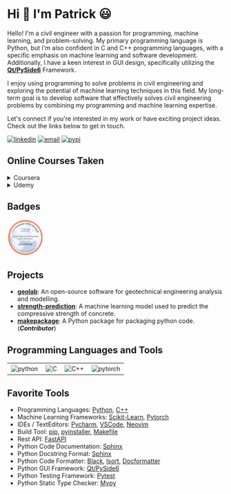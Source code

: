 # Hi :wave: I'm Patrick :smiley:

Hello! I'm a civil engineer with a passion for programming, machine learning, and problem-solving.
My primary programming language is Python, but I'm also confident in C and C++ programming languages,
with a specific emphasis on machine learning and software development. Additionally, I have a keen interest
in GUI design, specifically utilizing the [**Qt/PySide6**](https://wiki.qt.io/Qt_for_Python) Framework.

I enjoy using programming to solve problems in civil engineering and exploring the potential of machine learning techniques
in this field. My long-term goal is to develop software that effectively solves civil engineering problems by combining my
programming and machine learning expertise.

Let's connect if you're interested in my work or have exciting project ideas. Check out the links below to get in touch.

[![linkedin](https://img.shields.io/badge/-Linkedin-blue?style=flat-square&logo=linkedin)](https://www.linkedin.com/in/patrickboateng/)
[![email](https://img.shields.io/badge/-Email-red?style=flat-square&logo=gmail&logoColor=white)](mailto:boatengpato.pb@gmail.com)
[![pypi](https://img.shields.io/badge/PyPi-Pato546-blue?style=flat-square&logo=pypi&logoColor=white)](https://pypi.org/user/Pato546/)

## Online Courses Taken

<details>

<summary>Coursera</summary>

- [Deep Neural Networks with PyTorch](https://www.coursera.org/account/accomplishments/certificate/VW9E3WQXYPJ9)
- [Introduction to Git and GitHub](https://www.coursera.org/account/accomplishments/certificate/3H3N24N688CQ)
- [Advanced Learning Algorithms](https://www.coursera.org/account/accomplishments/certificate/7PRNGGJZ7YBR)
- [Supervised Machine Learning: Regression and Classification](https://www.coursera.org/account/accomplishments/certificate/VD8VT99H89J5)
- [Unsupervised Learning, Recommenders, Reinforcement Learning](https://www.coursera.org/account/accomplishments/certificate/CTH6L4SBUL7S)
- [Crash Course on Python](https://www.coursera.org/account/accomplishments/certificate/ULTQVPQLDMZU)

</details>

<details>

<summary>Udemy</summary>

- [Python 3: Deep Dive (Part 4 - OOP)](https://www.udemy.com/share/101JqY3@vEMPJ2-zJsp2y3mJDIDM6l-Ho6c4wE2Klw9pwmXIHQWtoO0WR0drUVrRz5HpgX731g==/)

</details>

## Badges

[![Pytorch Badge](./deep-neural-networks-with-pytorch.png)](https://www.credly.com/badges/ed780275-1244-4d75-98c7-5e18e8be527a/public_url)

## Projects

- [**geolab**](https://github.com/patrickboateng/geolab): An open-source software for geotechnical engineering analysis and modelling.
- [**strength-prediction**](https://github.com/patrickboateng/strength-prediction): A machine learning model used to predict the compressive strength of concrete.
- [**makepackage**](https://github.com/patrickboateng/makepackage): A Python package for packaging python code. (_**Contributor**_)

## Programming Languages and Tools

<table>
  <tr>
      <td>
        <img style="padding:2px" alt="python" width=30 src="https://cdn.jsdelivr.net/gh/devicons/devicon/icons/python/python-original.svg" />
      </td>
      <td>
        <img style="padding:2px" alt="C" width=30 src="https://cdn.jsdelivr.net/gh/devicons/devicon/icons/c/c-original.svg" />
      <td>
        <img style="padding:2px" alt="C++" width=30 src="https://cdn.jsdelivr.net/gh/devicons/devicon/icons/cplusplus/cplusplus-original.svg" />
      </td>
      </td>
      <td>
        <img style="padding:2px" alt="pytorch" width=30 src="https://cdn.jsdelivr.net/gh/devicons/devicon/icons/pytorch/pytorch-original.svg" />     
      </td>
    </tr>
</table>

## Favorite Tools

- Programming Languages: [Python](https://www.python.org/), [C++](https://www.isocpp.org)
- Machine Learning Frameworks: [Scikit-Learn](https://scikit-learn.org/), [Pytorch](https://pytorch.org/)
- IDEs / TextEditors: [Pycharm](https://www.jetbrains.com/pycharm/), [VSCode](https://code.visualstudio.com/), [Neovim](https://neovim.io/)
- Build Tool: [pip](https://pip.pypa.io/en/stable/), [pyinstaller](https://pyinstaller.org/en/stable/), [Makefile](https://gnu.org/software/make)
- Rest API: [FastAPI](https://fastapi.tiangolo.com/)
- Python Code Documentation: [Sphinx](https://www.sphinx-doc.org/en/master/)
- Python Docstring Format: [Sphinx](https://sphinx-rtd-tutorial.readthedocs.io/en/latest/docstrings.html)
- Python Code Formatter: [Black](https://black.readthedocs.io/en/stable/), [Isort](https://pycqa.github.io/isort), [Docformatter](https://docformatter.readthedocs.io/en/latest/)
- Python GUI Framework: [Qt/PySide6](https://wiki.qt.io/Qt_for_Python)
- Python Testing Framework: [Pytest](https://pytest.org)
- Python Static Type Checker: [Mypy](https://mypy-lang.org)

<!--
  Themes Available
  ================
  dark, radical, merko, gruvbox, tokyonight, onedark, cobalt, synthwave, highcontrast, dracula
-->
